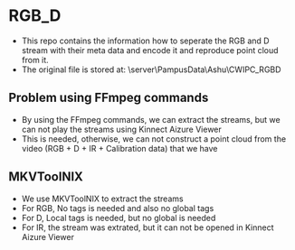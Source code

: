 # RGB_D
* This repo contains the information how to seperate the RGB and D stream with their meta data and encode it and reproduce point cloud from it. 
* The original file is stored at: \\server\PampusData\Ashu\CWIPC_RGBD

## Problem using FFmpeg commands
* By using the FFmpeg commands, we can extract the streams, but we can not play the streams using Kinnect Aizure Viewer
* This is needed, otherwise, we can not construct a point cloud from the video (RGB + D + IR + Calibration data) that we have


## MKVToolNIX
* We use MKVToolNIX to extract the streams 
* For RGB, No tags is needed and also no global tags
* For D, Local tags is needed, but no global is needed
* For IR, the stream was extrated, but it can not be opened in Kinnect Aizure Viewer